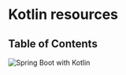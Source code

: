 # Kotlin resources

## Table of Contents

![Spring Boot with Kotlin](http://www.discoversdk.com/blog/spring-boot-with-kotlin)

